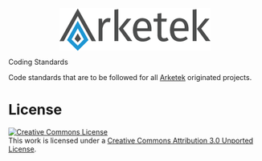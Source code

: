 <p align="center">
  <img align="center"src="/assets/logos/Arketek_Logo_300x85.png" alt="Arketek Logo"/>
</p

# Coding Standards

Code standards that are to be followed for all [Arketek](https://arketek.ca) originated projects.

# License

<a rel="license" href="http://creativecommons.org/licenses/by/3.0/"><img alt="Creative Commons License" style="border-width:0" src="https://i.creativecommons.org/l/by/3.0/88x31.png" /></a><br />This work is licensed under a <a rel="license" href="http://creativecommons.org/licenses/by/3.0/">Creative Commons Attribution 3.0 Unported License</a>.
